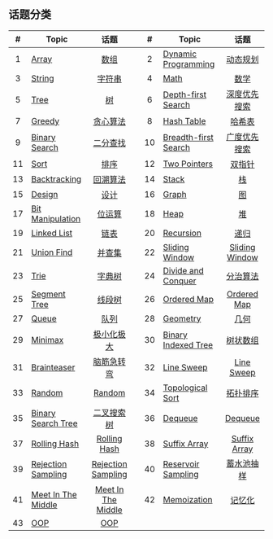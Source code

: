 <!--|This file generated by command(leetcode tag); DO NOT EDIT.            |-->
<!--+----------------------------------------------------------------------+-->
<!--|@author    openset <openset.wang@gmail.com>                           |-->
<!--|@link      https://github.com/openset                                 |-->
<!--|@home      https://github.com/openset/leetcode                        |-->
<!--+----------------------------------------------------------------------+-->

## 话题分类

| # | Topic | 话题 | | # | Topic | 话题 |
| :-: | - | :-: | - | :-: | - | :-: |
| 1 | [Array](array/README.md) | [数组](https://openset.github.io/tags/array/) | | 2 | [Dynamic Programming](dynamic-programming/README.md) | [动态规划](https://openset.github.io/tags/dynamic-programming/) | 
| 3 | [String](string/README.md) | [字符串](https://openset.github.io/tags/string/) | | 4 | [Math](math/README.md) | [数学](https://openset.github.io/tags/math/) | 
| 5 | [Tree](tree/README.md) | [树](https://openset.github.io/tags/tree/) | | 6 | [Depth-first Search](depth-first-search/README.md) | [深度优先搜索](https://openset.github.io/tags/depth-first-search/) | 
| 7 | [Greedy](greedy/README.md) | [贪心算法](https://openset.github.io/tags/greedy/) | | 8 | [Hash Table](hash-table/README.md) | [哈希表](https://openset.github.io/tags/hash-table/) | 
| 9 | [Binary Search](binary-search/README.md) | [二分查找](https://openset.github.io/tags/binary-search/) | | 10 | [Breadth-first Search](breadth-first-search/README.md) | [广度优先搜索](https://openset.github.io/tags/breadth-first-search/) | 
| 11 | [Sort](sort/README.md) | [排序](https://openset.github.io/tags/sort/) | | 12 | [Two Pointers](two-pointers/README.md) | [双指针](https://openset.github.io/tags/two-pointers/) | 
| 13 | [Backtracking](backtracking/README.md) | [回溯算法](https://openset.github.io/tags/backtracking/) | | 14 | [Stack](stack/README.md) | [栈](https://openset.github.io/tags/stack/) | 
| 15 | [Design](design/README.md) | [设计](https://openset.github.io/tags/design/) | | 16 | [Graph](graph/README.md) | [图](https://openset.github.io/tags/graph/) | 
| 17 | [Bit Manipulation](bit-manipulation/README.md) | [位运算](https://openset.github.io/tags/bit-manipulation/) | | 18 | [Heap](heap/README.md) | [堆](https://openset.github.io/tags/heap/) | 
| 19 | [Linked List](linked-list/README.md) | [链表](https://openset.github.io/tags/linked-list/) | | 20 | [Recursion](recursion/README.md) | [递归](https://openset.github.io/tags/recursion/) | 
| 21 | [Union Find](union-find/README.md) | [并查集](https://openset.github.io/tags/union-find/) | | 22 | [Sliding Window](sliding-window/README.md) | [Sliding Window](https://openset.github.io/tags/sliding-window/) | 
| 23 | [Trie](trie/README.md) | [字典树](https://openset.github.io/tags/trie/) | | 24 | [Divide and Conquer](divide-and-conquer/README.md) | [分治算法](https://openset.github.io/tags/divide-and-conquer/) | 
| 25 | [Segment Tree](segment-tree/README.md) | [线段树](https://openset.github.io/tags/segment-tree/) | | 26 | [Ordered Map](ordered-map/README.md) | [Ordered Map](https://openset.github.io/tags/ordered-map/) | 
| 27 | [Queue](queue/README.md) | [队列](https://openset.github.io/tags/queue/) | | 28 | [Geometry](geometry/README.md) | [几何](https://openset.github.io/tags/geometry/) | 
| 29 | [Minimax](minimax/README.md) | [极小化极大](https://openset.github.io/tags/minimax/) | | 30 | [Binary Indexed Tree](binary-indexed-tree/README.md) | [树状数组](https://openset.github.io/tags/binary-indexed-tree/) | 
| 31 | [Brainteaser](brainteaser/README.md) | [脑筋急转弯](https://openset.github.io/tags/brainteaser/) | | 32 | [Line Sweep](line-sweep/README.md) | [Line Sweep](https://openset.github.io/tags/line-sweep/) | 
| 33 | [Random](random/README.md) | [Random](https://openset.github.io/tags/random/) | | 34 | [Topological Sort](topological-sort/README.md) | [拓扑排序](https://openset.github.io/tags/topological-sort/) | 
| 35 | [Binary Search Tree](binary-search-tree/README.md) | [二叉搜索树](https://openset.github.io/tags/binary-search-tree/) | | 36 | [Dequeue](dequeue/README.md) | [Dequeue](https://openset.github.io/tags/dequeue/) | 
| 37 | [Rolling Hash](rolling-hash/README.md) | [Rolling Hash](https://openset.github.io/tags/rolling-hash/) | | 38 | [Suffix Array](suffix-array/README.md) | [Suffix Array](https://openset.github.io/tags/suffix-array/) | 
| 39 | [Rejection Sampling](rejection-sampling/README.md) | [Rejection Sampling](https://openset.github.io/tags/rejection-sampling/) | | 40 | [Reservoir Sampling](reservoir-sampling/README.md) | [蓄水池抽样](https://openset.github.io/tags/reservoir-sampling/) | 
| 41 | [Meet In The Middle](meet-in-the-middle/README.md) | [Meet In The Middle](https://openset.github.io/tags/meet-in-the-middle/) | | 42 | [Memoization](memoization/README.md) | [记忆化](https://openset.github.io/tags/memoization/) | 
| 43 | [OOP](oop/README.md) | [OOP](https://openset.github.io/tags/oop/) | 